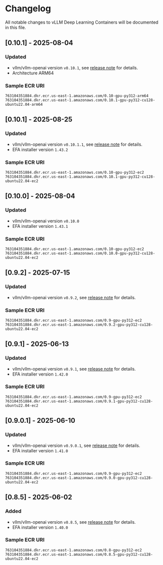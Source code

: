 # Changelog

All notable changes to vLLM Deep Learning Containers will be documented in this file.

## [0.10.1] - 2025-08-04
### Updated
- vllm/vllm-openai version `v0.10.1`, see [release note](https://github.com/vllm-project/vllm/releases/tag/v0.10.0) for details.
- Architecture ARM64 
### Sample ECR URI
```
763104351884.dkr.ecr.us-east-1.amazonaws.com/0.10-gpu-py312-arm64
763104351884.dkr.ecr.us-east-1.amazonaws.com/0.10.1-gpu-py312-cu128-ubuntu22.04-arm64
```

## [0.10.1] - 2025-08-25
### Updated
- vllm/vllm-openai version `v0.10.1.1`, see [release note](https://github.com/vllm-project/vllm/releases/tag/v0.10.1.1) for details.
- EFA installer version `1.43.2`
### Sample ECR URI
```
763104351884.dkr.ecr.us-east-1.amazonaws.com/0.10-gpu-py312-ec2
763104351884.dkr.ecr.us-east-1.amazonaws.com/0.10.1-gpu-py312-cu128-ubuntu22.04-ec2
```

## [0.10.0] - 2025-08-04
### Updated
- vllm/vllm-openai version `v0.10.0`
- EFA installer version `1.43.1`
### Sample ECR URI
```
763104351884.dkr.ecr.us-east-1.amazonaws.com/0.10-gpu-py312-ec2
763104351884.dkr.ecr.us-east-1.amazonaws.com/0.10.0-gpu-py312-cu128-ubuntu22.04-ec2
```

## [0.9.2] - 2025-07-15
### Updated
- vllm/vllm-openai version `v0.9.2`, see [release note](https://github.com/vllm-project/vllm/releases/tag/v0.9.2) for details.
### Sample ECR URI
```
763104351884.dkr.ecr.us-east-1.amazonaws.com/0.9-gpu-py312-ec2
763104351884.dkr.ecr.us-east-1.amazonaws.com/0.9.2-gpu-py312-cu128-ubuntu22.04-ec2
```

## [0.9.1] - 2025-06-13
### Updated
- vllm/vllm-openai version `v0.9.1`, see [release note](https://github.com/vllm-project/vllm/releases/tag/v0.9.1) for details.
- EFA installer version `1.42.0`
### Sample ECR URI
```
763104351884.dkr.ecr.us-east-1.amazonaws.com/0.9-gpu-py312-ec2
763104351884.dkr.ecr.us-east-1.amazonaws.com/0.9.1-gpu-py312-cu128-ubuntu22.04-ec2
```


## [0.9.0.1] - 2025-06-10
### Updated
- vllm/vllm-openai version `v0.9.0.1`, see [release note](https://github.com/vllm-project/vllm/releases/tag/v0.9.0.1) for details.
- EFA installer version `1.41.0`
### Sample ECR URI
```
763104351884.dkr.ecr.us-east-1.amazonaws.com/0.9-gpu-py312-ec2
763104351884.dkr.ecr.us-east-1.amazonaws.com/0.9.0-gpu-py312-cu128-ubuntu22.04-ec2
```

## [0.8.5] - 2025-06-02

### Added
- vllm/vllm-openai version `v0.8.5`, see [release note](https://github.com/vllm-project/vllm/releases/tag/v0.8.5) for details.
- EFA installer version `1.40.0`
### Sample ECR URI
```
763104351884.dkr.ecr.us-east-1.amazonaws.com/0.8-gpu-py312-ec2
763104351884.dkr.ecr.us-east-1.amazonaws.com/0.8.5-gpu-py312-cu128-ubuntu22.04-ec2
```